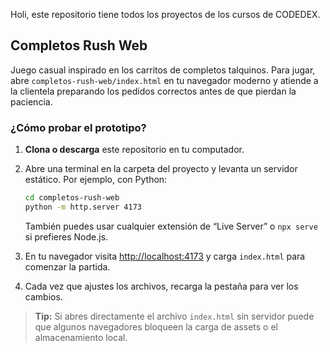 Holi, este repositorio tiene todos los proyectos de los cursos de CODEDEX.

## Completos Rush Web

Juego casual inspirado en los carritos de completos talquinos. Para jugar, abre `completos-rush-web/index.html` en tu navegador moderno y atiende a la clientela preparando los pedidos correctos antes de que pierdan la paciencia.

### ¿Cómo probar el prototipo?

1. **Clona o descarga** este repositorio en tu computador.
2. Abre una terminal en la carpeta del proyecto y levanta un servidor estático. Por ejemplo, con Python:

   ```bash
   cd completos-rush-web
   python -m http.server 4173
   ```

   También puedes usar cualquier extensión de “Live Server” o `npx serve` si prefieres Node.js.
3. En tu navegador visita <http://localhost:4173> y carga `index.html` para comenzar la partida.
4. Cada vez que ajustes los archivos, recarga la pestaña para ver los cambios.

> **Tip:** Si abres directamente el archivo `index.html` sin servidor puede que algunos navegadores bloqueen la carga de assets o el almacenamiento local.

